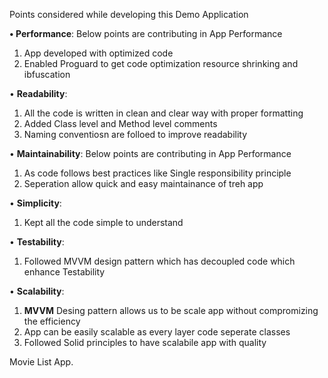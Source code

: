 Points considered while developing this Demo Application

**• Performance**: 
  Below points are contributing in App Performance
  1. App developed with optimized code
  2. Enabled Proguard to get code optimization resource shrinking and ibfuscation  

• **Readability**:
  1. All the code is written in clean and clear way with proper formatting
  2. Added Class level and Method level comments
  3. Naming conventiosn are folloed to improve readability
  
• **Maintainability**:
  Below points are contributing in App Performance
  1. As code follows best practices like Single responsibility principle
  2. Seperation allow quick and easy maintainance of treh app  

• **Simplicity**:
  1. Kept all the code simple to understand 

• **Testability**:
  1. Followed MVVM design pattern which has decoupled code which enhance Testability 

• **Scalability**:
  1. **MVVM** Desing pattern allows us to be scale app without compromizing the efficiency
  2. App can be easily scalable as every layer code seperate classes
  3. Followed Solid principles to have scalabile app with quality 

Movie List App.
